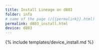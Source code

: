 ```yaml
---
title: Install Lineage on d803
folder: info
# name of the page (/{{permalink}}.html)
permalink: d803_install.html
device: d803
---
```

{% include templates/device_install.md %}
